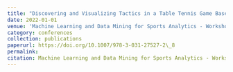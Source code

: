 ```yaml
---
title: "Discovering and Visualizing Tactics in a Table Tennis Game Based on Subgroup Discovery"
date: 2022-01-01
venue: 'Machine Learning and Data Mining for Sports Analytics - Workshop'
category: conferences
collection: publications
paperurl: https://doi.org/10.1007/978-3-031-27527-2\_8
permalink: 
citation: Machine Learning and Data Mining for Sports Analytics - Workshop.
---
```

